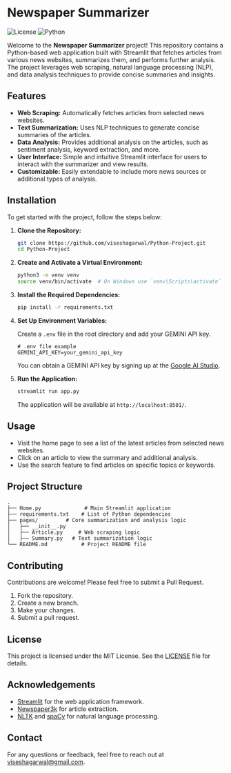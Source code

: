 
# Newspaper Summarizer

![License](https://img.shields.io/badge/license-MIT-blue.svg)
![Python](https://img.shields.io/badge/python-3.8%2B-brightgreen.svg)

Welcome to the **Newspaper Summarizer** project! This repository contains a Python-based web application built with Streamlit that fetches articles from various news websites, summarizes them, and performs further analysis. The project leverages web scraping, natural language processing (NLP), and data analysis techniques to provide concise summaries and insights.

## Features

- **Web Scraping:** Automatically fetches articles from selected news websites.
- **Text Summarization:** Uses NLP techniques to generate concise summaries of the articles.
- **Data Analysis:** Provides additional analysis on the articles, such as sentiment analysis, keyword extraction, and more.
- **User Interface:** Simple and intuitive Streamlit interface for users to interact with the summarizer and view results.
- **Customizable:** Easily extendable to include more news sources or additional types of analysis.

## Installation

To get started with the project, follow the steps below:

1. **Clone the Repository:**

   ```bash
   git clone https://github.com/viseshagarwal/Python-Project.git
   cd Python-Project
   ```

2. **Create and Activate a Virtual Environment:**

   ```bash
   python3 -m venv venv
   source venv/bin/activate  # On Windows use `venv\Scripts\activate`
   ```

3. **Install the Required Dependencies:**

   ```bash
   pip install -r requirements.txt
   ```

4. **Set Up Environment Variables:**

   Create a `.env` file in the root directory and add your GEMINI API key.

   ```env
   # .env file example
   GEMINI_API_KEY=your_gemini_api_key
   ```

   You can obtain a GEMINI API key by signing up at the [Google AI Studio](https://aistudio.google.com/app/apikey).

5. **Run the Application:**

   ```bash
   streamlit run app.py
   ```

   The application will be available at `http://localhost:8501/`.

## Usage

- Visit the home page to see a list of the latest articles from selected news websites.
- Click on an article to view the summary and additional analysis.
- Use the search feature to find articles on specific topics or keywords.

## Project Structure

```plaintext
.
├── Home.py              # Main Streamlit application
├── requirements.txt    # List of Python dependencies
├── pages/         # Core summarization and analysis logic
│   ├── __init__.py
│   ├── Article.py     # Web scraping logic
│   ├── Summary.py   # Text summarization logic
└── README.md           # Project README file
```

## Contributing

Contributions are welcome! Please feel free to submit a Pull Request.

1. Fork the repository.
2. Create a new branch.
3. Make your changes.
4. Submit a pull request.

## License

This project is licensed under the MIT License. See the [LICENSE](LICENSE) file for details.

## Acknowledgements

- [Streamlit](https://streamlit.io/) for the web application framework.
- [Newspaper3k](https://github.com/codelucas/newspaper) for article extraction.
- [NLTK](https://www.nltk.org/) and [spaCy](https://spacy.io/) for natural language processing.

## Contact

For any questions or feedback, feel free to reach out at [viseshagarwal@gmail.com](mailto:viseshagarwal@gmail.com).
```
